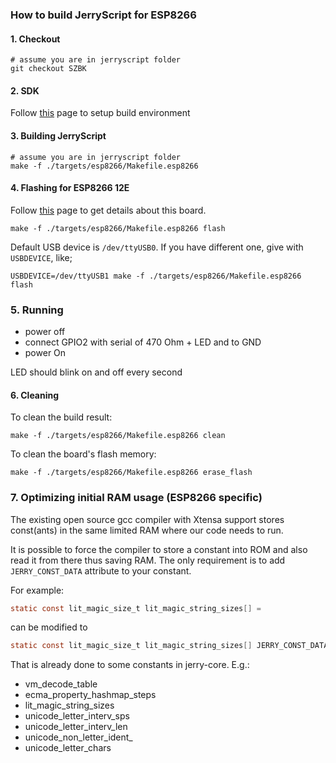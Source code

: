 ### How to build JerryScript for ESP8266

#### 1. Checkout

```
# assume you are in jerryscript folder
git checkout SZBK
```

#### 2. SDK

Follow [this](./docs/ESP-PREREQUISITES.md) page to setup build environment


#### 3. Building JerryScript

```
# assume you are in jerryscript folder
make -f ./targets/esp8266/Makefile.esp8266
```

#### 4. Flashing for ESP8266 12E
Follow
[this](http://www.kloppenborg.net/images/blog/esp8266/esp8266-esp12e-specs.pdf) page to get details about this board.

```
make -f ./targets/esp8266/Makefile.esp8266 flash
```

Default USB device is `/dev/ttyUSB0`. If you have different one, give with `USBDEVICE`, like;

```
USBDEVICE=/dev/ttyUSB1 make -f ./targets/esp8266/Makefile.esp8266 flash
```

### 5. Running

* power off
* connect GPIO2 with serial of 470 Ohm + LED and to GND
* power On

LED should blink on and off every second

#### 6. Cleaning

To clean the build result:

```
make -f ./targets/esp8266/Makefile.esp8266 clean
```

To clean the board's flash memory:
```
make -f ./targets/esp8266/Makefile.esp8266 erase_flash
```


### 7. Optimizing initial RAM usage (ESP8266 specific)
The existing open source gcc compiler with Xtensa support stores const(ants) in
the same limited RAM where our code needs to run.

It is possible to force the compiler to store a constant into ROM and also read it from there thus saving RAM.
The only requirement is to add `JERRY_CONST_DATA` attribute to your constant.

For example:

```C
static const lit_magic_size_t lit_magic_string_sizes[] =
```

can be modified to

```C
static const lit_magic_size_t lit_magic_string_sizes[] JERRY_CONST_DATA =
```

That is already done to some constants in jerry-core. E.g.:

- vm_decode_table
- ecma_property_hashmap_steps
- lit_magic_string_sizes
- unicode_letter_interv_sps
- unicode_letter_interv_len
- unicode_non_letter\_ident_
- unicode_letter_chars
